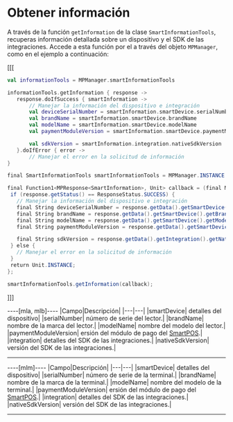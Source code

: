 # Obtener información

A través de la función `getInformation` de la clase `SmartInformationTools`, recuperas información detallada sobre un dispositivo y el SDK de las integraciones. Accede a esta función por el a través del objeto `MPManager`, como en el ejemplo a continuación:

[[[
```kotlin
val informationTools = MPManager.smartInformationTools

informationTools.getInformation { response ->
   response.doIfSuccess { smartInformation ->
       // Manejar la información del dispositivo e integración
       val deviceSerialNumber = smartInformation.smartDevice.serialNumber
       val brandName = smartInformation.smartDevice.brandName
       val modelName = smartInformation.smartDevice.modelName
       val paymentModuleVersion = smartInformation.smartDevice.paymentModuleVersion

       val sdkVersion = smartInformation.integration.nativeSdkVersion
   }.doIfError { error ->
       // Manejar el error en la solicitud de información
}
```
```java
final SmartInformationTools smartInformationTools = MPManager.INSTANCE.getSmartInformationTools();

final Function1<MPResponse<SmartInformation>, Unit> callback = (final MPResponse<SmartInformation> response) -> {
 if (response.getStatus() == ResponseStatus.SUCCESS) {
   // Manejar la información del dispositivo e integración
   final String deviceSerialNumber = response.getData().getSmartDevice().getSerialNumber();
   final String brandName = response.getData().getSmartDevice().getBrandName();
   final String modelName = response.getData().getSmartDevice().getModelName();
   final String paymentModuleVersion = response.getData().getSmartDevice().getPaymentModuleVersion();

   final String sdkVersion = response.getData().getIntegration().getNativeSdkVersion();
 } else {
   // Manejar el error en la solicitud de información 
 }
 return Unit.INSTANCE;
};

smartInformationTools.getInformation(callback);
```
]]]

----[mla, mlb]---- 
|Campo|Descripción|
|---|---|
|smartDevice| detalles del dispositivo|
|serialNumber| número de serie del lector.|
|brandName| nombre de la marca del lector.|
|modelName| nombre del modelo del lector.|
|paymentModuleVersion| ersión del módulo de pago del [SmartPOS](/developers/en/docs/mp-point/landing).|
|integration|  detalles del SDK de las integraciones.|
|nativeSdkVersion| versión del SDK de las integraciones.|

------------ 
----[mlm]---- 
|Campo|Descripción|
|---|---|
|smartDevice| detalles del dispositivo|
|serialNumber| número de serie de la terminal.|
|brandName| nombre de la marca de la terminal.|
|modelName| nombre del modelo de la terminal.|
|paymentModuleVersion| ersión del módulo de pago del [SmartPOS](/developers/en/docs/mp-point/landing).|
|integration|  detalles del SDK de las integraciones.|
|nativeSdkVersion| versión del SDK de las integraciones.|

------------